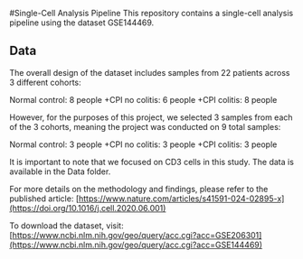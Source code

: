#Single-Cell Analysis Pipeline
This repository contains a single-cell analysis pipeline using the dataset GSE144469.

## Data
The overall design of the dataset includes samples from 22 patients across 3 different cohorts:

Normal control: 8 people
+CPI no colitis: 6 people
+CPI colitis: 8 people

However, for the purposes of this project, we selected 3 samples from each of the 3 cohorts, meaning the project was conducted on 9 total samples:

Normal control: 3 people
+CPI no colitis: 3 people
+CPI colitis: 3 people

It is important to note that we focused on CD3 cells in this study.
The data is available in the Data folder.

For more details on the methodology and findings, please refer to the published article:
[https://www.nature.com/articles/s41591-024-02895-x](https://doi.org/10.1016/j.cell.2020.06.001)

To download the dataset, visit:
[https://www.ncbi.nlm.nih.gov/geo/query/acc.cgi?acc=GSE206301](https://www.ncbi.nlm.nih.gov/geo/query/acc.cgi?acc=GSE144469)

